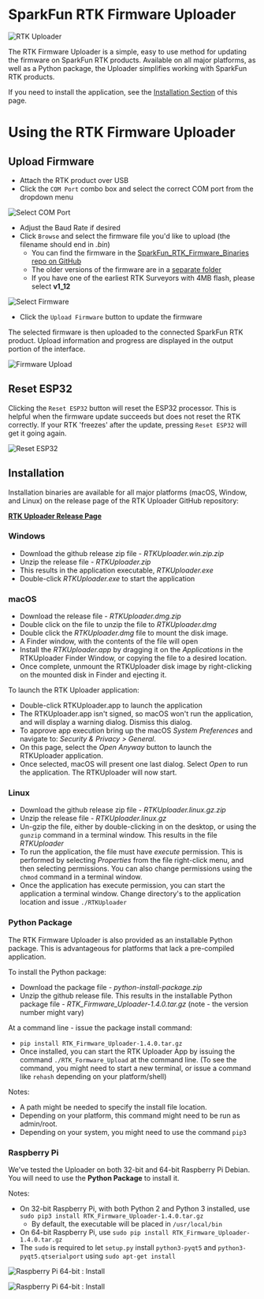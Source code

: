 SparkFun RTK Firmware Uploader
========================================

![RTK Uploader](images/RTK_Uploader_Windows_1.png)

The RTK Firmware Uploader is a simple, easy to use method for updating the firmware on SparkFun RTK products. Available on all major platforms, as well as a Python package, the Uploader simplifies working with SparkFun RTK products. 

If you need to install the application, see the [Installation Section](#installation) of this page.


# Using the RTK Firmware Uploader
  
## Upload Firmware
  
* Attach the RTK product over USB
* Click the ```COM Port``` combo box and select the correct COM port from the dropdown menu

![Select COM Port](images/RTK_Uploader_Windows_2.png)

* Adjust the Baud Rate if desired
* Click ```Browse``` and select the firmware file you'd like to upload (the filename should end in *.bin*)
  * You can find the firmware in the [SparkFun_RTK_Firmware_Binaries repo on GitHub](https://github.com/sparkfun/SparkFun_RTK_Firmware_Binaries)
  * The older versions of the firmware are in a [separate folder](https://github.com/sparkfun/SparkFun_RTK_Firmware_Binaries/tree/main/PreviousVersions)
  * If you have one of the earliest RTK Surveyors with 4MB flash, please select **v1_12**

![Select Firmware](images/RTK_Uploader_Windows_4.png)

* Click the  ```Upload Firmware``` button to update the firmware

The selected firmware is then uploaded to the connected SparkFun RTK product. Upload information and progress are displayed in the output portion of the interface. 

![Firmware Upload](images/RTK_Uploader_Windows.gif)

## Reset ESP32

Clicking the ```Reset ESP32``` button will reset the ESP32 processor. This is helpful when the firmware update succeeds but does not reset the RTK correctly.
If your RTK 'freezes' after the update, pressing ```Reset ESP32``` will get it going again.

![Reset ESP32](images/RTK_Uploader_Windows_3.png)


## Installation

Installation binaries are available for all major platforms (macOS, Window, and Linux) on the release page of the RTK Uploader GitHub repository:

[**RTK Uploader Release Page**](https://github.com/sparkfun/SparkFun_RTK_Firmware_Uploader/releases)

### Windows
* Download the github release zip file - *RTKUploader.win.zip.zip*
* Unzip the release file - *RTKUploader.zip*
* This results in the application executable, *RTKUploader.exe*
* Double-click *RTKUploader.exe* to start the application

### macOS
* Download the release file - *RTKUploader.dmg.zip*
* Double click on the file to unzip the file to *RTKUploader.dmg*
* Double click the *RTKUploader.dmg* file to mount the disk image. 
* A Finder window, with the contents of the file will open
* Install the *RTKUploader.app* by dragging it on the *Applications* in the RTKUploader Finder Window, or copying the file to a desired location.
* Once complete, unmount the RTKUploader disk image by right-clicking on the mounted disk in Finder and ejecting it.

To launch the RTK Uploader application:
* Double-click RTKUploader.app to launch the application
* The RTKUploader.app isn't signed, so macOS won't run the application, and will display a warning dialog. Dismiss this dialog.
* To approve app execution bring up the macOS *System Preferences* and navigate to: *Security & Privacy > General*. 
* On this page, select the *Open Anyway* button to launch the RTKUploader application.
* Once selected, macOS will present one last dialog. Select *Open* to run the application. The RTKUploader will now start.

### Linux
* Download the github release zip file - *RTKUploader.linux.gz.zip*
* Unzip the release file - *RTKUploader.linux.gz*
* Un-gzip the file, either by double-clicking in on the desktop, or using the `gunzip` command in a terminal window. This results in the file *RTKUploader* 
* To run the application, the file must have *execute* permission. This is performed by selecting *Properties* from the file right-click menu, and then selecting permissions. You can also change permissions using the `chmod` command in a terminal window.
* Once the application has execute permission, you can start the application a terminal window. Change directory's to the application location and issue `./RTKUploader`


### Python Package
The RTK Firmware Uploader is also provided as an installable Python package. This is advantageous for platforms that lack a pre-compiled application. 

To install the Python package:
* Download the package file - *python-install-package.zip*
* Unzip the github release file. This results in the installable Python package file - *RTK_Firmware_Uploader-1.4.0.tar.gz* (note - the version number might vary)

At a command line - issue the package install command:

* `pip install RTK_Firmware_Uploader-1.4.0.tar.gz`
* Once installed, you can start the RTK Uploader App by issuing the command `./RTK_Formware_Upload` at the command line. (To see the command, you might need to start a new terminal, or issue a command like `rehash` depending on your platform/shell)

Notes:
* A path might be needed to specify the install file location.
* Depending on your platform, this command might need to be run as admin/root.
* Depending on your system, you might need to use the command `pip3`

### Raspberry Pi
We've tested the Uploader on both 32-bit and 64-bit Raspberry Pi Debian. You will need to use the **Python Package** to install it.

Notes:
* On 32-bit Raspberry Pi, with both Python 2 and Python 3 installed, use `sudo pip3 install RTK_Firmware_Uploader-1.4.0.tar.gz`
  * By default, the executable will be placed in `/usr/local/bin`
* On 64-bit Raspberry Pi, use `sudo pip install RTK_Firmware_Uploader-1.4.0.tar.gz`
* The `sudo` is required to let `setup.py` install `python3-pyqt5` and `python3-pyqt5.qtserialport` using `sudo apt-get install`

![Raspberry Pi 64-bit : Install](images/RPi_install.png)

![Raspberry Pi 64-bit : Install](images/RPi_Uploader.png)

